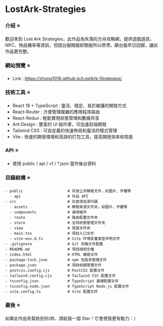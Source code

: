 # LostArk-Strategies

### 介绍 ⭐

歡迎來到 Lost Ark Strategies，此作品為失落的方舟攻略網，提供遊戲道具、NPC、物品機率等資訊，但因台服開服即關服所以停滯，願台服早日回歸，讓此作品更完整。

### 網站預覽 ⭐

- Link : https://zhong1016.github.io/LostArk-Strategies/

### 技術工具 ⭐

- React 18 + TypeScript : 靈活、穩定、易於維護的開發方式
- React-Router : 方便管理複雜的應用程序路由
- React-Redux : 輕鬆實現狀態管理和數據共享
- Ant Design : 豐富的 UI 組件庫，可加速前端開發
- Tailwind CSS : 可自定義的快速佈局和靈活的樣式管理
- Vite : 快速的開發環境和高效的打包工具，提高開發效率和性能

### API ⭐

- 使用 public / api / v1 / \*.json 當作後台資料

### 目錄結構 ⭐

```text
- public                    # 存放公共靜態文件，如圖片、字體等
  - api                     # 作品 API
- src                       # 存放項目源代碼
  - assets                  # 靜態資源文件夾，如圖片、字體等
  - components              # 通用組件
  - route                   # 路由配置文件夾
  - store                   # 全局狀態管理文件夾
  - view                    # 頁面文件夾
  - main.tsx                # 項目入口文件
  - vite-env.d.ts           # Vite 环境变量类型声明文件
- .gitignore                # Git 忽略文件配置
- README.md                 # 項目說明文檔
- index.html                # HTML 模板文件
- package-lock.json         # npm 包版本管理文件
- package.json              # 項目依賴管理文件
- postcss.config.cjs        # PostCSS 配置文件
- tailwind.config.cjs       # Tailwind CSS 配置文件
- tsconfig.json             # TypeScript 基礎配置文件
- tsconfig.node.json        # TypeScript Node.js 配置文件
- vite.config.ts            # Vite 配置文件
```

### 最後 ⭐

如果此作品有幫助到你/妳，請給我一個 Star！它會使我更有動力：）
